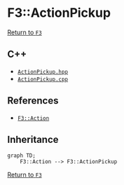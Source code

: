 # F3::ActionPickup

[Return to `F3`](/docs/F3.md)

## C++

- [`ActionPickup.hpp`](/c++/include/ActionPickup.hpp)
- [`ActionPickup.cpp`](/c++/source/ActionPickup.cpp)

## References

- [`F3::Action`](/docs/F3/Action.md)

## Inheritance

```mermaid
graph TD;
    F3::Action --> F3::ActionPickup
```

[Return to `F3`](/docs/F3.md)